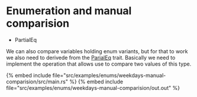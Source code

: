 # Enumeration and manual comparision

* PartialEq

We can also compare variables holding enum variants, but for that to work we also need to derivede from the [ParialEq](https://doc.rust-lang.org/std/cmp/trait.PartialEq.html) trait.
Basically we need to implement the operation that allows use to compare two values of this type.

{% embed include file="src/examples/enums/weekdays-manual-comparision/src/main.rs" %}
{% embed include file="src/examples/enums/weekdays-manual-comparision/out.out" %}


